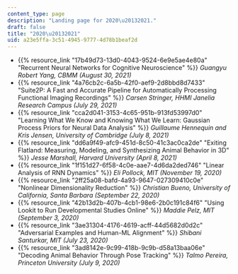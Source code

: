 ```yaml
---
content_type: page
description: "Landing page for 2020\u20132021."
draft: false
title: "2020\u20132021"
uid: a23e5ffa-3c51-4945-9777-4d78b1beaf2d
---
```

- {{% resource_link "17b49d73-13d0-4043-9524-6e9e5ae4e80a" "Recurrent Neural Networks for Cognitive Neuroscience" %}} *Guangyu Robert Yang, CBMM (August 30, 2021)*
- {{% resource_link "4a76cb2c-6a5b-42f0-aef9-2d8bbd8d7433" "Suite2P: A Fast and Accurate Pipeline for Automatically Processing Functional Imaging Recordings" %}} *Carsen Stringer, HHMI Janelia Research Campus (July 29, 2021)*
- {{% resource_link "cca2d041-3153-4c65-951b-913fd53997d0" "Learning What We Know and Knowing What We Learn: Gaussian Process Priors for Neural Data Analysis" %}} *Guillaume Hennequin and Kris Jensen, University of Cambridge (July 8, 2021)*
- {{% resource_link "dd6a9f49-afc9-451d-8c50-41c3ac0ca2de" "Exiting Flatland: Measuring, Modeling, and Synthesizing Animal Behavior in 3D" %}} *Jesse Marshall, Harvard University (April 8, 2021)*
- {{% resource_link "1f151d27-6f58-4c0e-aae7-4d6da2ded746" "Linear Analysis of RNN Dynamics" %}} *Eli Pollock, MIT (November 19, 2020)*
- {{% resource_link "2ff25a08-bafd-4a93-9647-027309410c0e" "Nonlinear Dimensionality Reduction" %}} *Christian Bueno, University of California, Santa Barbara (September 22, 2020)*
- {{% resource_link "42b13d2b-407b-4cb1-98e6-2b0c191c84f6" "Using Lookit to Run Developmental Studies Online" %}} *Maddie Pelz, MIT (September 3, 2020)*
- {{% resource_link "3ae31304-4176-4619-acff-44d5682d0d2c" "Adversarial Examples and Human-ML Alignment" %}} *Shibani Santurkar, MIT (July 23, 2020)*
- {{% resource_link "3ad8142e-9c99-418b-9c9b-d58a13baa06e" "Decoding Animal Behavior Through Pose Tracking" %}} *Talmo Pereira, Princeton University (July 9, 2020)*